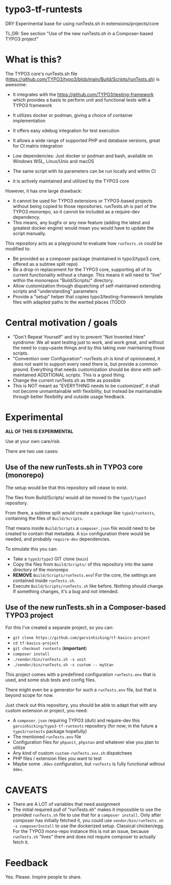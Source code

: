 # typo3-tf-runtests

DRY Experimental base for using runTests.sh in extensions/projects/core

TL;DR: See section "Use of the new runTests.sh in a Composer-based TYPO3 project"

# What is this?

The TYPO3 core's runTests.sh file
(https://github.com/TYPO3/typo3/blob/main/Build/Scripts/runTests.sh)
is awesome:

* It integrates with the https://github.com/TYPO3/testing-framework which
  provides a basis to perform unit and functional tests with a TYPO3
  framework

* It utilizes docker or podman, giving a choice of container implementation

* It offers easy xdebug integration for test execution

* It allows a wide range of supported PHP and database versions, great for
  CI matrix integration

* Low dependencies: Just docker or podman and bash, available on Windows
  WSL, Linux/Unix and macOS

* The same script with its parameters can be run locally and within CI

* it is actively maintained and utilized by the TYPO3 core

However, it has one large drawback:

* It cannot be used for TYPO3 extensions or TYPO3-based projects without
  being copied to those repositories. runTests.sh is part of the
  TYPO3 monorepo, so it cannot be included as a require-dev dependency.
* This means, any bugfix or any new feature (adding the latest and greatest
  docker engine) would mean you would have to update the script manually.

This repository acts as a playground to evaluate how `runTests.sh` could
be modified to:

* Be provided as a composer package (maintained in typo3/typo3 core,
  offered as a subtree split repo)
* Be a drop-in replacement for the TYPO3 core, supporting all of its
  current functionality without a change. This means it will need to
  "live" within the monorepos "Build/Scripts/" directory.
* Allow customization through dispatching of self-maintained extending
  scripts and "understanding" parameters
* Provide a "setup" helper that copies typo3/testing-framework template
  files with adapted paths to the wanted places (TODO)

# Central motivation / goals

* "Don't Repeat Yourself" and try to prevent "Not Invented Here" syndrome:
  We all want testing just to work, and work great, and without the need
  to copy+paste things and by this taking over maintaining those scripts.
* "Convention over Configuration": runTests.sh is kind of opinionated,
  it does not want to support every need there is, but provide a common
  ground. Everything that needs customization should be done with
  self-maintained ADDITIONAL scripts. This is a good thing.
* Change the current runTests.sh as little as possible
* This is NOT meant as "EVERYTHING needs to be customized", it shall not
  become unmaintainable with flexibility, but instead be maintainable
  through better flexibility and outside usage feedback.

# Experimental

**ALL OF THIS IS EXPERIMENTAL**

Use at your own care/risk.

There are two use cases:

## Use of the new runTests.sh in TYPO3 core (monorepo)

The setup would be that this repository will cease to exist.

The files from Build/Scripts/ would all be moved to the `typo3/typo3` repository.

From there, a subtree split would create a package like `typo3/runtests`,
containing the files of `Build/Scripts`.

That means inside `Build/Scripts` a `composer.json` file would need
to be created to contain that metadata. A `bin` configuration there
would be needed, and probably `require-dev` dependencies.

To simulate this you can:

* Take a `typo3/typo3` GIT clone (`main`)
* Copy the files from `Build/Scripts/` of this repository into the same directory of the monorepo
* **REMOVE** `Build/Scripts/runTests.env`! For the core, the settings are contained inside `runTests.sh`.
* Execute `Build/Scripts/runTests.sh` like before. Nothing should change. If something changes, it's a bug and not intended. 

## Use of the new runTests.sh in a Composer-based TYPO3 project

For this I've created a separate project, so you can:

* `git clone https://github.com/garvinhicking/tf-basics-project`
* `cd tf-basics-project`
* `git checkout runtests` (**important**)
* `composer install`
* `./vendor/bin/runTests.sh -s unit`
* `./vendor/bin/runTests.sh -s custom -- myStan`

This project comes with a predefined configuration `runTests.env` that is used, and some
stub tests and config files.

There might even be a generator for such a `runTests.env` file, but that is beyond scope for now.

Just check out this repository, you should be able to adapt that
with any custom extension or project, you need:

* A `composer.json` requiring TYPO3 (duh) and require-dev this `garvinhicking/typo3-tf-runtests` repository (for now; in the future a `typo3/runtests` package hopefully)
* The mentioned `runTests.env` file
* Configuration files for `phpunit`, `phpstan` and whatever else you plan to utilize
* Any kind of custom `custom-runTests.xxx.sh` dispatchees
* PHP files / extension files you want to test
* Maybe some `.ddev` configuration, but `runTests` is fully functional without `ddev`.

# CAVEATS

* There are A LOT of variables that need assignment
* The initial required pull of "runTests.sh" makes it impossible to use the provided `runTests.sh`
  file to use that for a `composer install`. Only after composer has initially fetched it, you could
  use `vendor/bin/runTests.sh -s composerInstall` to use the dockerized setup. Classical chicken/egg.
  For the TYPO3 mono-repo instance this is not an issue, because `runTests.sh` "lives" there and
  does not require composer to actually fetch it.

# Feedback

Yes. Please. Inspire people to share.
